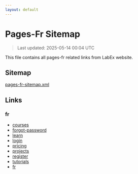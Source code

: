 ```yaml
---
layout: default
---
```


# Pages-Fr Sitemap

> Last updated: 2025-05-14 00:04 UTC

This file contains all pages-fr related links from LabEx website.

## Sitemap

[pages-fr-sitemap.xml](https://labex.io/pages-fr-sitemap.xml)

## Links


### fr

- [courses](https://labex.io/fr/courses)
- [forgot-password](https://labex.io/fr/forgot-password)
- [learn](https://labex.io/fr/learn)
- [login](https://labex.io/fr/login)
- [pricing](https://labex.io/fr/pricing)
- [projects](https://labex.io/fr/projects)
- [register](https://labex.io/fr/register)
- [tutorials](https://labex.io/fr/tutorials)
- [fr](https://labex.io/fr)
